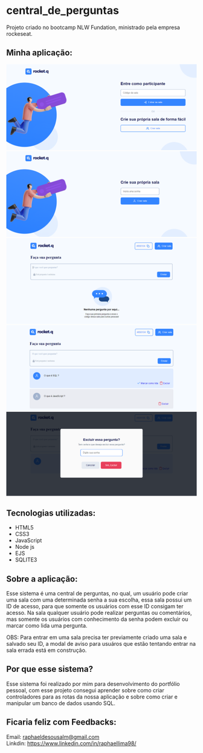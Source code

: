 # central_de_perguntas
Projeto criado no bootcamp NLW Fundation, ministrado pela empresa rockeseat.

## Minha aplicação:

<img src="./public/screenshots/cap1.PNG" />
<img src="./public/screenshots/ca2.PNG" />
<img src="./public/screenshots/cap3.PNG" />
<img src="./public/screenshots/cap4.PNG" />
<img src="./public/screenshots/cap5.PNG" />

## Tecnologias utilizadas:
<ul>
  <li>HTML5</li>
  <li>CSS3</li>
  <li>JavaScript</li>
  <li>Node js</li>
   <li>EJS</li>
  <li>SQLITE3</li>
</ul>

## Sobre a aplicação:

Esse sistema é uma central de perguntas, no qual, um usuário pode criar uma sala com uma determinada senha a sua escolha, essa sala possui um ID de acesso, 
para que somente os usuários com esse ID consigam ter acesso. Na sala qualquer usuário pode realizar perguntas ou comentários, mas somente os usuários 
com conhecimento da senha podem excluir ou  marcar como lida uma pergunta.

OBS: Para entrar em uma sala precisa ter previamente criado uma sala e salvado seu ID, a modal de aviso para usuáros que estão tentando entrar na sala errada 
está em construção.

## Por que esse sistema?

Esse sistema foi realizado por mim para desenvolvimento do portfólio pessoal, com esse projeto consegui aprender sobre como criar controladores para as rotas
da nossa aplicação e sobre como criar e manipular um banco de dados usando SQL.

## Ficaria feliz com Feedbacks:

Email: raphaeldesousalm@gmail.com <br>
Linkdin: https://www.linkedin.com/in/raphaellima98/

